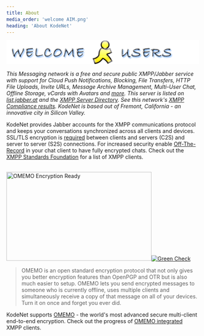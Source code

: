 ```yaml
---
title: About
media_order: 'welcome AIM.png'
heading: 'About KodeNet'
---
```


![AIM](welcome%20AIM.png)

<em>This Messaging network is a free and secure public XMPP/Jabber service with support for Cloud Push Notifications, Blocking, File Transfers, HTTP File Uploads, Invite URLs, Message Archive Management, Multi-User Chat, Offline Storage, vCards with Avatars and [more](/docs/xep/modules). This server is listed on [list.jabber.at](https://list.jabber.at/) and the [XMPP Server Directory](https://xmpp.net/directory.php). See this network's <a href="https://conversations.im/compliance/" target="_blank">XMPP Compliance results</a>. KodeNet is based out of Fremont, California - an innovative city in Silicon Valley.</em>

KodeNet provides Jabber accounts for the XMPP communications protocol and keeps your conversations synchronized across all clients and devices. SSL/TLS encryption is <a href="https://github.com/stpeter/manifesto/blob/master/manifesto.txt" target="_blank" alt="SSL/TLS required">required</a> between clients and servers (C2S) and server to server (S2S) connections. For increased security enable <a href="https://otr.cypherpunks.ca/" target="_blank">Off-The-Record</a> in your chat client to have fully encrypted chats. Check out the <a href="https://xmpp.org/software/clients.html" target="_blank">XMPP Standards Foundation</a> for a list of XMPP clients.
<br><br>

<a href="https://conversations.im/omemo/" target="_blank"><img src="https://media.koderoot.net/images/omemo_logo.png" title="OMEMO Encryption Ready" width="380" height="233" /><img src="https://media.koderoot.net/images/check-mark-green.png" alt="Green Check" title="OMEMO Encryption Ready" width="200" height="208"  /></a>

>OMEMO is an open standard encryption protocol that not only gives you better encryption features than OpenPGP and OTR but is also much easier to setup. OMEMO lets you send encrypted messages to someone who is currently offline, uses multiple clients and simultaneously receive a copy of that message on all of your devices. Turn it on once and forget you ever did.

KodeNet supports <a href="https://conversations.im/omemo/" target="_blank" alt="OMEMO">OMEMO</a> - the world's most advanced secure multi-client end-to-end encryption. Check out the progress of <a href="https://omemo.top/" target="_blank" alt="OMEMO client integration list">OMEMO integrated</a> XMPP clients.

